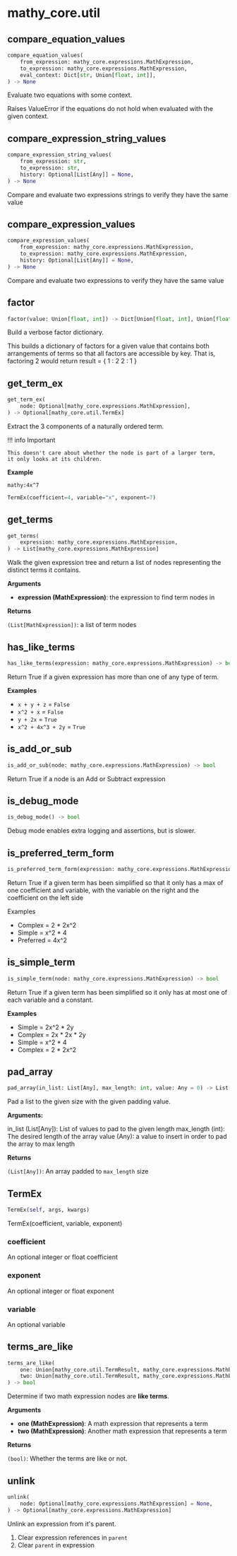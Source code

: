 # mathy_core.util

## compare_equation_values
```python
compare_equation_values(
    from_expression: mathy_core.expressions.MathExpression, 
    to_expression: mathy_core.expressions.MathExpression, 
    eval_context: Dict[str, Union[float, int]], 
) -> None
```
Evaluate two equations with some context.

Raises ValueError if the equations do not hold when evaluated with the given
context.
## compare_expression_string_values
```python
compare_expression_string_values(
    from_expression: str, 
    to_expression: str, 
    history: Optional[List[Any]] = None, 
) -> None
```
Compare and evaluate two expressions strings to verify they have the
same value
## compare_expression_values
```python
compare_expression_values(
    from_expression: mathy_core.expressions.MathExpression, 
    to_expression: mathy_core.expressions.MathExpression, 
    history: Optional[List[Any]] = None, 
) -> None
```
Compare and evaluate two expressions to verify they have the same value
## factor
```python
factor(value: Union[float, int]) -> Dict[Union[float, int], Union[float, int]]
```
Build a verbose factor dictionary.

This builds a dictionary of factors for a given value that
contains both arrangements of terms so that all factors are
accessible by key.  That is, factoring 2 would return
    result = {
        1 : 2
        2 : 1
    }

## get_term_ex
```python
get_term_ex(
    node: Optional[mathy_core.expressions.MathExpression], 
) -> Optional[mathy_core.util.TermEx]
```
Extract the 3 components of a naturally ordered term.

!!! info Important

    This doesn't care about whether the node is part of a larger term,
    it only looks at its children.

__Example__


`mathy:4x^7`

```python
TermEx(coefficient=4, variable="x", exponent=7)
```

## get_terms
```python
get_terms(
    expression: mathy_core.expressions.MathExpression, 
) -> List[mathy_core.expressions.MathExpression]
```
Walk the given expression tree and return a list of nodes
representing the distinct terms it contains.

__Arguments__

- __expression (MathExpression)__: the expression to find term nodes in

__Returns__

`(List[MathExpression])`: a list of term nodes

## has_like_terms
```python
has_like_terms(expression: mathy_core.expressions.MathExpression) -> bool
```
Return True if a given expression has more than one of any type of term.

__Examples__


- `x + y + z` = `False`
- `x^2 + x` = `False`
- `y + 2x` = `True`
- `x^2 + 4x^3 + 2y` = `True`

## is_add_or_sub
```python
is_add_or_sub(node: mathy_core.expressions.MathExpression) -> bool
```
Return True if a node is an Add or Subtract expression
## is_debug_mode
```python
is_debug_mode() -> bool
```
Debug mode enables extra logging and assertions, but is slower.
## is_preferred_term_form
```python
is_preferred_term_form(expression: mathy_core.expressions.MathExpression) -> bool
```

Return True if a given term has been simplified so that it only has
a max of one coefficient and variable, with the variable on the right
and the coefficient on the left side

Examples

  - Complex   = 2 * 2x^2
  - Simple    = x^2 * 4
  - Preferred = 4x^2

## is_simple_term
```python
is_simple_term(node: mathy_core.expressions.MathExpression) -> bool
```
Return True if a given term has been simplified so it only has at
most one of each variable and a constant.

__Examples__

  - Simple = 2x^2 * 2y
  - Complex = 2x * 2x * 2y
  - Simple = x^2 * 4
  - Complex = 2 * 2x^2

## pad_array
```python
pad_array(in_list: List[Any], max_length: int, value: Any = 0) -> List[Any]
```
Pad a list to the given size with the given padding value.

__Arguments:__

in_list (List[Any]): List of values to pad to the given length
max_length (int): The desired length of the array
value (Any): a value to insert in order to pad the array to max length

__Returns__

`(List[Any])`: An array padded to `max_length` size

## TermEx
```python
TermEx(self, args, kwargs)
```
TermEx(coefficient, variable, exponent)
### coefficient
An optional integer or float coefficient
### exponent
An optional integer or float exponent
### variable
An optional variable
## terms_are_like
```python
terms_are_like(
    one: Union[mathy_core.util.TermResult, mathy_core.expressions.MathExpression, Literal[False]], 
    two: Union[mathy_core.util.TermResult, mathy_core.expressions.MathExpression, Literal[False]], 
) -> bool
```
Determine if two math expression nodes are **like terms**.

__Arguments__

- __one (MathExpression)__: A math expression that represents a term
- __two (MathExpression)__: Another math expression that represents a term

__Returns__

`(bool)`: Whether the terms are like or not.

## unlink
```python
unlink(
    node: Optional[mathy_core.expressions.MathExpression] = None, 
) -> Optional[mathy_core.expressions.MathExpression]
```
Unlink an expression from it's parent.

1. Clear expression references in `parent`
2. Clear `parent` in expression

